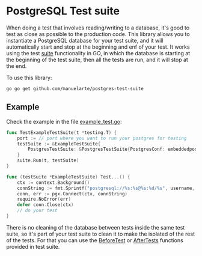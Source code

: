 # PostgreSQL Test suite #

When doing a test that involves reading/writing to a database, it's good to test as close as possible to the production code.
This library allows you to instantiate a PostgreSQL database for your test suite, and it will automatically start and stop at the beginning and enf of your test.
It works using the test [suite](https://pkg.go.dev/github.com/stretchr/testify/suite) functionality in GO, in which the database is starting at the beginning of the test suite, then all the tests are run, and it will stop at the end.

To use this library:

``go
go get github.com/manuelarte/postgres-test-suite
``

## Example ##

Check the example in the file [example_test.go](example_test.go):

```go
func TestExampleTestSuite(t *testing.T) {
	port := // port where you want to run your postgres for testing
	testSuite := &ExampleTestSuite{
		PostgresTestSuite: &PostgresTestSuite{PostgresConf: embeddedpostgres.DefaultConfig().Port(port)},
	}
	suite.Run(t, testSuite)
}

func (testSuite *ExampleTestSuite) Test...() {
    ctx := context.Background()
    connString := fmt.Sprintf("postgresql://%s:%s@%s:%d/%s", username, password, host, port, dbname)
    conn, err := pgx.Connect(ctx, connString)
    require.NoError(err)
    defer conn.Close(ctx)
	// do your test
}
```

There is no cleaning of the database between tests inside the same test suite, so it's part of your test suite to clean it to make the isolated of the rest of the tests. For that you can use the [BeforeTest](https://pkg.go.dev/github.com/stretchr/testify/suite#BeforeTest) or [AfterTests](https://pkg.go.dev/github.com/stretchr/testify/suite#AfterTest) functions provided in test suite.